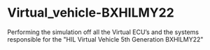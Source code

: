 # Virtual_vehicle-BXHILMY22
 Performing the simulation off all the Virtual ECU’s and the systems responsible for the "HIL Virtual Vehicle 5th Generation BXHILMY22" 
